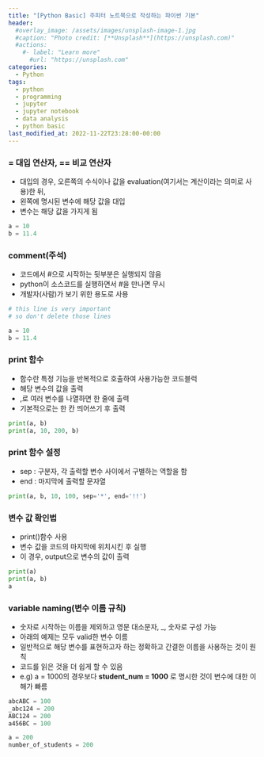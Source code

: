 ```yaml
---
title: "[Python Basic] 주피터 노트북으로 작성하는 파이썬 기본"
header:
  #overlay_image: /assets/images/unsplash-image-1.jpg
  #caption: "Photo credit: [**Unsplash**](https://unsplash.com)"
  #actions:
    #- label: "Learn more"
      #url: "https://unsplash.com"
categories:
  - Python
tags:
  - python
  - programming
  - jupyter
  - jupyter notebook
  - data analysis
  - python basic
last_modified_at: 2022-11-22T23:28:00-00:00
---
```

### = 대입 연산자, == 비교 연산자
- 대입의 경우, 오른쪽의 수식이나 값을 evaluation(여기서는 계산이라는 의미로 사용)한 뒤, 
- 왼쪽에 명시된 변수에 해당 값을 대입
- 변수는 해당 값을 가지게 됨   

```python
a = 10
b = 11.4
```   

### comment(주석)
- 코드에서 #으로 시작하는 뒷부분은 실행되지 않음
- python이 소스코드를 실행하면서 #을 만나면 무시
- 개발자(사람)가 보기 위한 용도로 사용    

```python
# this line is very important
# so don't delete those lines

a = 10
b = 11.4
```

### print 함수
- 함수란 특정 기능을 반복적으로 호출하여 사용가능한 코드블럭
- 해당 변수의 값을 출력
- ,로 여러 변수를 나열하면 한 줄에 출력
- 기본적으로는 한 칸 띄어쓰기 후 출력
   
```python
print(a, b)
print(a, 10, 200, b)
```   

### print 함수 설정
- sep : 구분자, 각 출력할 변수 사이에서 구별하는 역할을 함
- end : 마지막에 출력할 문자열

```python
print(a, b, 10, 100, sep='*', end='!!')
```   

### 변수 값 확인법
- print()함수 사용
- 변수 값을 코드의 마지막에 위치시킨 후 실행
 - 이 경우, output으로 변수의 값이 출력   

```python
print(a)
print(a, b)
a
```
   
### variable naming(변수 이름 규칙)
- 숫자로 시작하는 이름을 제외하고 영문 대소문자, _, 숫자로 구성 가능
- 아래의 예제는 모두 valid한 변수 이름
- 일반적으로 해당 변수를 표현하고자 하는 정확하고 간결한 이름을 사용하는 것이 원칙
 - 코드를 읽은 것을 더 쉽게 할 수 있음
 - e.g) a = 1000의 경우보다 **student_num = 1000** 로 명시한 것이 변수에 대한 이해가 빠름
    

```python
abcABC = 100
_abc124 = 200
ABC124 = 200
a456BC = 100

a = 200
number_of_students = 200
```   

